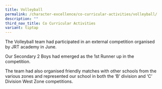 ```yaml
---
title: Volleyball
permalink: /character-excellence/co-curricular-activities/volleyball/
description: ""
third_nav_title: Co Curricular Activities
variant: tiptap
---
```

The Volleyball team had participated in an external competition organised by JRT academy in June. 

Our Secondary 2 Boys had emerged as the 1st Runner up in the competition.

The team had also organised friendly matches with other schools from the various zones and represented our school in both the ‘B’ division and ‘C’ Division West Zone competitions.